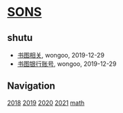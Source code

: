 # [SONS](https://wongoo.github.io/sons)

## shutu
* [书图相关](/shutu/shutu-links), wongoo, 2019-12-29
* [书图银行账号](/shutu/shutu-bank-account), wongoo, 2019-12-29

## Navigation
[2018](/shutu/2018/)
[2019](/shutu/2019/)
[2020](/shutu/2020/)
[2021](/shutu/2021/)
[math](/shutu/math/)
